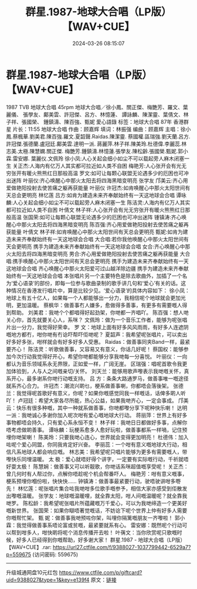 ﻿---
title: 群星.1987-地球大合唱（LP版）【WAV+CUE】
date: 2024-03-26 08:15:07
categories: WAV车载音乐、镜像
tags: 华语中文
---
# 群星.1987-地球大合唱（LP版）【WAV+CUE】

1987 TVB
地球大合唱 45rpm
地球大合唱／徐小鳳、關正傑、梅艷芳、羅文、葉麗儀、
張學友、鄺美雲、許冠傑、呂方、林憶蓮、
譚詠麟、陳潔靈、葉倩文、林子祥、張國榮、
鍾鎮濤、陳百強、甄妮
愛心語錄
标签：地球大合唱 87年 香港群星
片长：11:55
地球大合唱
作曲：顾嘉辉
填词：林振强
编曲：顾嘉辉
主唱：徐小鳳.蔡楓華.劉美君.陳百強.羅文.夏韶聲.Raidas.陳潔靈.
蔡國權.區瑞強.劉天蘭.呂方.許冠傑.張德蘭.盧冠廷.鄺美雲.達明一派.
蔣麗萍.林子祥.陳美玲.杜德偉.李麗蕊.林志美.太極.陳慧嫻.關正傑.
梅艷芳.鍾鎮濤.林憶蓮.張學友.陳松齡.張國榮.甄妮.郭小霖.雷安娜.
葉麗仪.文佩玲
徐小凤:人心关起会细小如尘不可以载起旁人麻木闭塞一生
关正杰:人海内有亿万人其实都可拉近如人类不自困
梅艳芳:人心张开会有光无穷张开有暖火熊熊红日那般高温
罗文:如可让每颗心联盟无论遇多少的厄困也可冲出迷阵
叶丽仪:齐心唤醒心中那火太阳去将四海黑暗变明亮
张学友 邝美云:齐心用爱做艳阳投射去使苦痛之躯再获能量
叶丽仪 许冠杰:如肯唤醒心中那火太阳世间有天总会更明亮
林忆莲 吕方:如肯为建造未来齐奉献始终有一天这地球会合唱
谭咏麟:人心关起会细小如尘不可以载起旁人麻木闭塞一生
陈洁灵:人海内有亿万人其实都可拉近如人类不自困
叶倩文 林子祥:人心张开会有光无穷张开有暖火熊熊红日那般高温
张国荣:如可让每颗心联盟无论遇多少的厄困也可冲出迷阵
锺镇涛:齐心唤醒心中那火太阳去将四海黑暗变明亮
陈百强:齐心用爱做艳阳投射去使苦痛之躯再获能量
叶倩文 林子祥:如肯唤醒心中那火太阳世间有天总会更明亮
甄妮:如肯为建造未来齐奉献始终有一天这地球会合唱
大合唱:若你我他唤醒心中那火太阳世间有天会更明亮
携手为建造未来齐奉献始终有一天这地球会合唱
女合:齐心唤醒心中那火太阳去将四海黑暗变明亮
男合:齐心用爱做艳阳投射去使苦痛之躯再获能量
大合唱:携手唤醒心中那火太阳世间有天总会更明亮
携手为建造未来齐奉献始终有一天这地球会合唱
齐心唤醒心中那火太阳爱可过山越洋除边疆
携手为建造未来齐奉献始终有一天这地球会合唱
本张唱片另一个主要特色是除去歌曲外，加插了一个名为‘爱心语录’的部份，即每一位参与歌曲录制的歌手讲几句和‘爱心’有关的话。这种情况在香港发行唱片中，算是比较少见。‘爱心语录’的具体内容如下：
徐小凤：地球上有五十亿人，如果每一个人都能够出一分力，我相信呢个地球就会更加光明，更加温暖。
蔡枫华：做善事冇人嫌多，愈做得多善事，有更多有需要嘅人得到帮助。
刘美君：我哋个个都唱得好起劲架，你哋都一齐唱吖。
陈百强：想人哋关心你，首先就要关心人，系咪？
文佩玲：做为一个音乐工作者，能够为呢张唱片出一分力，我觉得好荣幸。
罗 文：地球上面有好多风风雨雨，有好多人连遮阴嘅地方都冇，咁你哋有冇谂吓帮吓佢哋呢？
夏韶声：我希望呢张唱片，可以卖出好多好多张，咁样就会有好多好多人受惠。
Raidas：做善事同夹Band一样，最紧要齐心！
陈洁灵：听歌做善事，又容易又有意义，你话几好呢！
蔡国权：能够参加今次行动我觉得好开心，希望你哋都能够分享我哋每一分喜悦。
叶丽仪：一向都认为音乐领域系永无界限，正如爱一样，广阔无崖。
区瑞强：唱呢首歌令我更加体验到，人与人之间嘅亲切/关怀。
刘天兰：能够用歌声嚟表示我哋嘅关怀，真系开心，最多谢系你哋行动嘅支持。
吕 方：条条大路通罗马，做善事唯一嘅途径就系齐心合力。
许冠杰：潮流兴啲乜，梗系做善事喇，你都唔会落後架。
张德兰：我觉得呢首歌好有意义，你呢？如果你嘅感觉同我一样嘅话，话俾多啲人听吖！
卢冠廷：希望大家各尽所能，热心公益，如果我哋齐心，一定会事成。
邝美云：快乐有很多种嘅，其中一种就系做善事，你哋都嚟分享下呢种快乐喇！
达明一派：我哋诚心多谢你加入呢次咁有爱心嘅地球大行动。
蒋丽萍：世界上有好多事物都唔会持久，只有爱心系永恒不变！
林子祥：我哋日日都做好多事，点解你唔考虑做啲善事。
谭咏麟：玩梗系愈多人愈好玩啦，做善事都系一样喎，记住预埋你哋架喇！
陈美玲：只要我哋心连心，世界就会变得更加明亮！
杜德伟：加入咗呢个爱心同盟，你同我肯定好兴奋。
李丽蕊：一个咁有意义嘅地球大行动，相信凡系地球人都会响应嘅。
林志美：我希望呢只唱片能够为更多有需要嘅人，带嚟快乐同埋温暖。
太 极：爱心就唔好得个讲字，一定要有实际嘅行动，千祈就唔好耍太极！
陈慧娴：做善事又可以听靓歌，你哋话系咪超值嘅享受呢！
关正杰：曾几何时有人帮过你，点解你唔趁呢个机会帮番吓人。
梅艳芳：咁有意义嘅事，梗系预埋你嗰份啦，快快快……
钟镇涛：做善事最紧要行动，驶唔驶讲咁多嘢先！
林忆莲：呢张唱片集合咗我哋咁多位歌手嘅参予，相信大家亦感受到佢散发出嚟嘅温暖。
张学友：地球嘅温暖哩，就全靠太阳，咁人间嘅温暖呢？就全靠我哋罗。
陈松龄：我希望呢张唱片所蕴藏嘅万千爱心，可以为我哋缔造一个更美好嘅新世界。
张国荣：如果你瞓唔著觉嘅话，不妨谂下呢个世界上仲有好多人需要你嘅帮忙架。
甄 妮：做善事我哋预咗你架，叫埋你隔篱嘅朋友一齐嚟啦！
郭小霖：我觉得做善事系唔论富或贫嘅，最紧要就系有心。
雷安娜：既然呢个行动可以帮到咁多人，咁快啲将呢个消息传播开去啦！
叶蒨文：当你欣赏呢只歌嘅时候，好多人已经得到你嘅帮助，好多谢大家！
群星.1987 - 地球大合唱（LP版）【WAV+CUE】.rar: https://url27.ctfile.com/f/9388027-1037799442-6529a7?p=559675
(访问密码: 559675)
*******************************************************************************
升级城通网盘10元红包 https://www.ctfile.com/p/giftcard?uid=9388027&type=1&key=e139f4
原文：[链接](https://blog.sina.com.cn/s/blog_1647c7e76010314u7.html)